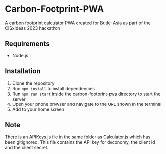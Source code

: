 # Carbon-Footprint-PWA
A carbon footprint calculator PWA created for Butler Asia as part of the CISxIdeas 2023 hackathon

## Requirements
- Node.js

## Installation
1. Clone the repository
2. Run `npm install` to install dependencies
3. Run `npm run start` inside the carbon-footprint-pwa directory to start the server
4. Open your phone browser and navigate to the URL shown in the terminal
5. Add to your home screen

## Note
There is an APIKeys.js file in the same folder as Calculator.js which has been gitignored. This file contains the API key for doconomy, the client id and the client secret.